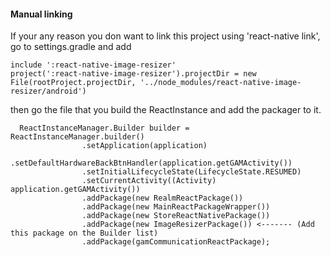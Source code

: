 #### Manual linking
If your any reason you don want to link this project using 'react-native link', go to settings.gradle and add
```
include ':react-native-image-resizer'
project(':react-native-image-resizer').projectDir = new File(rootProject.projectDir, '../node_modules/react-native-image-resizer/android')
```
then go the file that you build the ReactInstance and add the packager to it.

```
  ReactInstanceManager.Builder builder = ReactInstanceManager.builder()
                .setApplication(application)
                .setDefaultHardwareBackBtnHandler(application.getGAMActivity())
                .setInitialLifecycleState(LifecycleState.RESUMED)
                .setCurrentActivity((Activity) application.getGAMActivity())
                .addPackage(new RealmReactPackage())
                .addPackage(new MainReactPackageWrapper())
                .addPackage(new StoreReactNativePackage())
                .addPackage(new ImageResizerPackage()) <------- (Add this package on the Builder list)
                .addPackage(gamCommunicationReactPackage);
```
